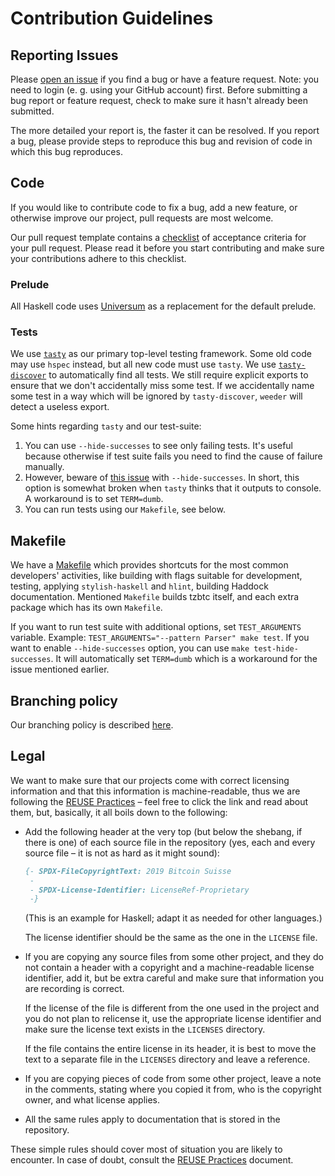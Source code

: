 <!--
 - SPDX-FileCopyrightText: 2019 Serokell <https://serokell.io>, 2019 Bitcoin Suisse
 -
 - SPDX-License-Identifier: MPL-2.0
 -->
# Contribution Guidelines

## Reporting Issues

Please [open an issue](https://issues.serokell.io/newIssue?project=TBTC)
if you find a bug or have a feature request.
Note: you need to login (e. g. using your GitHub account) first.
Before submitting a bug report or feature request, check to make sure it hasn't already been submitted.

The more detailed your report is, the faster it can be resolved.
If you report a bug, please provide steps to reproduce this bug and revision of code in which this bug reproduces.

## Code

If you would like to contribute code to fix a bug, add a new feature, or
otherwise improve our project, pull requests are most welcome.

Our pull request template contains a [checklist](/.github/pull_request_template.md#white_check_mark-checklist-for-your-merge-request) of acceptance criteria for your pull request.
Please read it before you start contributing and make sure your contributions adhere to this checklist.

### Prelude

All Haskell code uses
[Universum](https://hackage.haskell.org/package/universum) as a
replacement for the default prelude.

### Tests

We use [`tasty`](https://hackage.haskell.org/package/tasty) as our primary top-level testing framework.
Some old code may use `hspec` instead, but all new code must use `tasty`.
We use [`tasty-discover`](https://hackage.haskell.org/package/tasty-discover) to automatically find all tests.
We still require explicit exports to ensure that we don't accidentally miss some test.
If we accidentally name some test in a way which will be ignored by `tasty-discover`, `weeder` will detect a useless export.

Some hints regarding `tasty` and our test-suite:
1. You can use `--hide-successes` to see only failing tests.
It's useful because otherwise if test suite fails you need to find the cause of failure manually.
2. However, beware of [this issue](https://github.com/feuerbach/tasty/issues/152) with `--hide-successes`.
In short, this option is somewhat broken when `tasty` thinks that it outputs to console.
A workaround is to set `TERM=dumb`.
3. You can run tests using our `Makefile`, see below.

## Makefile

We have a [Makefile](/Makefile) which provides shortcuts for the most
common developers' activities, like building with flags suitable for
development, testing, applying `stylish-haskell` and `hlint`, building
Haddock documentation. Mentioned `Makefile` builds tzbtc itself,
and each extra package which has its own `Makefile`.

If you want to run test suite with additional options, set `TEST_ARGUMENTS` variable.
Example: `TEST_ARGUMENTS="--pattern Parser" make test`.
If you want to enable `--hide-successes` option, you can use `make test-hide-successes`.
It will automatically set `TERM=dumb` which is a workaround for the issue mentioned earlier.

## Branching policy

Our branching policy is described [here](/docs/branching.md).

## Legal

We want to make sure that our projects come with correct licensing information
and that this information is machine-readable, thus we are following the
[REUSE Practices][reuse] – feel free to click the link and read about them,
but, basically, it all boils down to the following:

  * Add the following header at the very top (but below the shebang, if there
    is one) of each source file in the repository (yes, each and every source
    file – it is not as hard as it might sound):

    ```haskell
    {- SPDX-FileCopyrightText: 2019 Bitcoin Suisse
     -
     - SPDX-License-Identifier: LicenseRef-Proprietary
     -}
    ```

    (This is an example for Haskell; adapt it as needed for other languages.)

    The license identifier should be the same as the one in the `LICENSE` file.

  * If you are copying any source files from some other project, and they do not
    contain a header with a copyright and a machine-readable license identifier,
    add it, but be extra careful and make sure that information you are recording
    is correct.

    If the license of the file is different from the one used in the project and
    you do not plan to relicense it, use the appropriate license identifier and
    make sure the license text exists in the `LICENSES` directory.

    If the file contains the entire license in its header, it is best to move the
    text to a separate file in the `LICENSES` directory and leave a reference.

  * If you are copying pieces of code from some other project, leave a note in the
    comments, stating where you copied it from, who is the copyright owner, and
    what license applies.

  * All the same rules apply to documentation that is stored in the repository.

These simple rules should cover most of situation you are likely to encounter.
In case of doubt, consult the [REUSE Practices][reuse] document.

[reuse]: https://reuse.software/spec/
